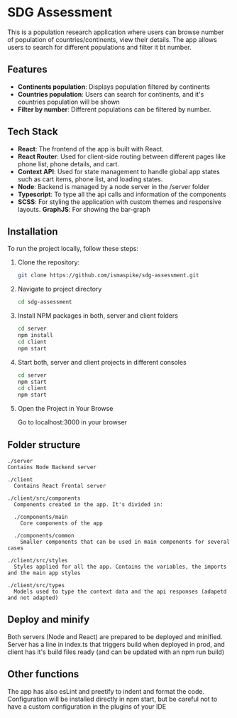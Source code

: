 # SDG Assessment

This is a population research application where users can browse number of
population of countries/continents, view their details. The app allows users to
search for different populations and filter it bt number.

## Features

- **Continents population**: Displays population filtered by continents
- **Countries population**: Users can search for continents, and it's countries
  population will be shown
- **Filter by number**: Different populations can be filtered by number.

## Tech Stack

- **React**: The frontend of the app is built with React.
- **React Router**: Used for client-side routing between different pages like
  phone list, phone details, and cart.
- **Context API**: Used for state management to handle global app states such as
  cart items, phone list, and loading states.
- **Node**: Backend is managed by a node server in the /server folder
- **Typescript**: To type all the api calls and information of the components
- **SCSS**: For styling the application with custom themes and responsive
  layouts. **GraphJS**: For showing the bar-graph

## Installation

To run the project locally, follow these steps:

1. Clone the repository:

   ```sh
   git clone https://github.com/ismaspike/sdg-assessment.git
   ```

2. Navigate to project directory

   ```sh
   cd sdg-assessment
   ```

3. Install NPM packages in both, server and client folders

   ```sh
   cd server
   npm install
   cd client
   npm start
   ```

4. Start both, server and client projects in different consoles

   ```sh
   cd server
   npm start
   cd client
   npm start
   ```

5. Open the Project in Your Browse

   Go to localhost:3000 in your browser

## Folder structure

    ./server
    Contains Node Backend server

    ./client
      Contains React Frontal server

    ./client/src/components
      Components created in the app. It's divided in:

      ./components/main
        Core components of the app

      ./components/common
        Smaller components that can be used in main components for several cases

    ./client/src/styles
      Styles applied for all the app. Contains the variables, the imports and the main app styles

    ./client/src/types
      Models used to type the context data and the api responses (adapetd and not adapted)

## Deploy and minify

Both servers (Node and React) are prepared to be deployed and minified. Server
has a line in index.ts that triggers build when deployed in prod, and client has
it's build files ready (and can be updated with an npm run build)

## Other functions

The app has also esLint and preetify to indent and format the code.
Configuration will be installed directly in npm start, but be careful not to
have a custom configuration in the plugins of your IDE
